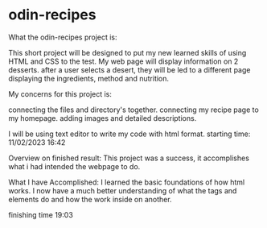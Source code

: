 # odin-recipes

What the odin-recipes project is:

This short project will be designed to put my new learned skills of using 
HTML and CSS to the test.
My web page will display information on 2 desserts. after a user selects a desert,
they will be led to a different page displaying the ingredients, method and nutrition.
 

My concerns for this project is:

connecting the files and directory's together.
connecting my recipe page to my homepage. 
adding images and detailed descriptions.

I will be using text editor to write my code with html format. 
starting time: 11/02/2023 16:42

Overview on finished result:
This project was a success, it accomplishes what i had intended the webpage to do.

What I have Accomplished:
I learned the basic foundations of how html works.
I now have a much better understanding of what the tags and elements
do and how the work inside on another.

finishing time 19:03



 